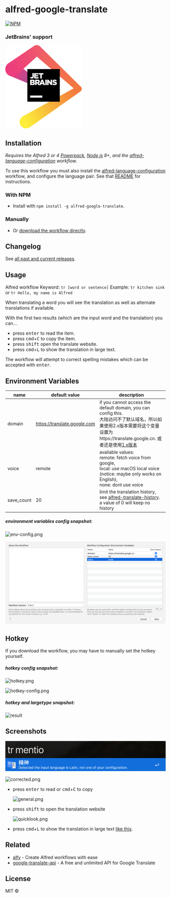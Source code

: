 # alfred-google-translate
[![NPM](https://nodei.co/npm/alfred-google-translate.png)](https://nodei.co/npm/alfred-google-translate/)

### JetBrains' support

[![jetbrain](media/jetbrains.svg)](https://www.jetbrains.com/?from=alfred-google-translate)

## Installation

*Requires the Alfred 3 or 4 [Powerpack](https://www.alfredapp.com/powerpack/), [Node.js](https://nodejs.org) 8+, and the [alfred-language-configuration](https://github.com/xfslove/alfred-language-configuration) workflow.*

To use this workflow you must also install the [alfred-language-configuration](https://github.com/xfslove/alfred-language-configuration) workflow, and configure the language pair. See that [README](https://github.com/xfslove/alfred-language-configuration) for instructions.

### With NPM
- Install with `npm install -g alfred-google-translate`.

### Manually
- Or [download the workflow directly](https://github.com/xfslove/alfred-google-translate/releases/tag/v2.0.8).

## Changelog
See [all past and current releases](https://github.com/xfslove/alfred-google-translate/releases).

## Usage

Alfred workflow Keyword: `tr [word or sentence]`
Example: `tr kitchen sink` or `tr Hello, my name is Alfred`

When translating a word you will see the translation as well as alternate translations if available.

With the first two results (which are the input word and the translation) you can…
- press <kbd>enter</kbd> to read the item.
- press <kbd>cmd</kbd>+<kbd>C</kbd> to copy the item.
- press <kbd>shift</kbd> open the translate website.
- press <kbd>cmd</kbd>+<kbd>L</kbd> to show the translation in large text.

The workflow will attempt to correct spelling mistakes which can be accepted with <kbd>enter</kbd>.

## Environment Variables

| name       | default value                | description                                                  |
| ---------- | ---------------------------- | ------------------------------------------------------------ |
| domain     | https://translate.google.com | if you cannot access the default domain, you can config this. <br />大陆访问不了默认域名，所以如果使用2.x版本需要将这个变量设置为https://translate.google.cn. 或者还是使用[1.x版本](https://github.com/xfslove/alfred-google-translate/tree/v1.x) |
| voice      | remote                       | avaliable values: <br />remote: fetch voice from google, <br />local: use macOS local voice (notice: maybe only works on English),<br />none: dont use voice |
| save_count | 20                           | limit the translation history, see [alfred-translate-history](https://github.com/xfslove/alfred-translate-history).  <br />a value of 0 will keep no history |

##### environment variables config snapshot:

![env-config.png](media/env-config.png)

![env.png](media/env.png)

## Hotkey

If you download the workflow, you may have to manually set the hotkey yourself.

##### hotkey config snapshot:

![hotkey.png](media/hotkey.png)

![hotkey-config.png](media/hotkey-config.png)

##### hotkey and largetype snapshot:

![result](media/result.gif)



## Screenshots

  ![](media/detect-lang.png)

  ![corrected.png](media/corrected.png)

- press <kbd>enter</kbd> to read or <kbd>cmd</kbd>+<kbd>C</kbd> to copy

    ![general.png](media/general.png)

- press <kbd>shift</kbd> to open the translation website

    ![quicklook.png](media/quicklook.png)

- press <kbd>cmd</kbd>+<kbd>L</kbd> to show the translation in large text [like this](#hotkey-and-largetype-snapshot).

## Related

- [alfy](https://github.com/sindresorhus/alfy) - Create Alfred workflows with ease
- [google-translate-api](https://github.com/vitalets/google-translate-api) - A free and unlimited API for Google Translate


## License

MIT © 
